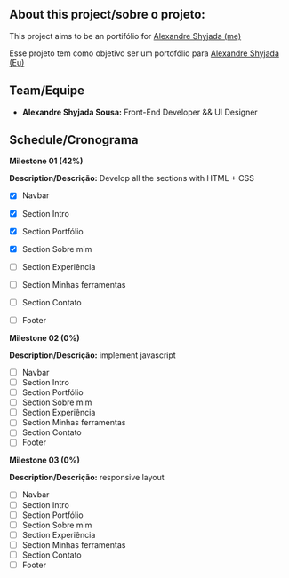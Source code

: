 ## About this project/sobre o projeto:

This project aims to be an portifólio for [Alexandre Shyjada (me)](https://www.linkedin.com/in/alexshyjada/)

Esse projeto tem como objetivo ser um portofólio para [Alexandre Shyjada (Eu)](https://www.linkedin.com/in/alexshyjada/)

## Team/Equipe
- **Alexandre Shyjada Sousa:** Front-End Developer && UI Designer

## Schedule/Cronograma

**Milestone 01 (42%)**

**Description/Descrição:** Develop all the sections with HTML + CSS

- [x] Navbar
- [x] Section Intro
- [x] Section Portfólio
- [x] Section Sobre mim
- [ ] Section Experiência
- [ ] Section Minhas ferramentas
- [ ] Section Contato
- [ ] Footer


**Milestone 02 (0%)**

**Description/Descrição:** implement javascript

- [ ] Navbar
- [ ] Section Intro
- [ ] Section Portfólio
- [ ] Section Sobre mim
- [ ] Section Experiência
- [ ] Section Minhas ferramentas
- [ ] Section Contato
- [ ] Footer

**Milestone 03 (0%)**

**Description/Descrição:** responsive layout

- [ ] Navbar
- [ ] Section Intro
- [ ] Section Portfólio
- [ ] Section Sobre mim
- [ ] Section Experiência
- [ ] Section Minhas ferramentas
- [ ] Section Contato
- [ ] Footer